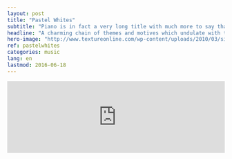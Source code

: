 ```yaml
---
layout: post
title: "Pastel Whites"
subtitle: "Piano is in fact a very long title with much more to say than you would think"
headline: "A charming chain of themes and motives which undulate with the calm of the wind and the assurance of the pattering rain."
hero-image: "http://www.textureonline.com/wp-content/uploads/2010/03/silk-fabric-texture-14.jpg"
ref: pastelwhites
categories: music
lang: en
lastmod: 2016-06-18
---
```

<iframe width="100%" height="166" scrolling="no" frameborder="no" src="https://w.soundcloud.com/player/?url=https%3A//api.soundcloud.com/tracks/266386744&amp;color=ff5500&amp;auto_play=false&amp;hide_related=false&amp;show_comments=true&amp;show_user=true&amp;show_reposts=false"></iframe>